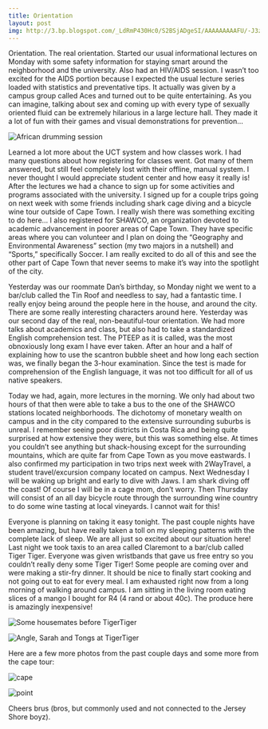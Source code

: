 ```yaml
---
title: Orientation
layout: post
img: http://3.bp.blogspot.com/_LdRmP430Hc0/S2BSjADgeSI/AAAAAAAAAFU/-J3zpRYcicQ/s680/DSC04072.JPG
---
```


Orientation. The real orientation. Started our usual informational lectures on Monday with some safety information for staying smart around the neighborhood and the university. Also had an HIV/AIDS session. I wasn’t too excited for the AIDS portion because I expected the usual lecture series loaded with statistics and preventative tips. It actually was given by a campus group called Aces and turned out to be quite entertaining. As you can imagine, talking about sex and coming up with every type of sexually oriented fluid can be extremely hilarious in a large lecture hall. They made it a lot of fun with their games and visual demonstrations for prevention…

![African drumming session](http://2.bp.blogspot.com/_LdRmP430Hc0/S2BS-1uEMWI/AAAAAAAAAFc/srMZNJ7ZvfQ/s680/IMG_4203.JPG)

Learned a lot more about the UCT system and how classes work. I had many questions about how registering for classes went. Got many of them answered, but still feel completely lost with their offline, manual system. I never thought I would appreciate student center and how easy it really is! After the lectures we had a chance to sign up for some activities and programs associated with the university. I signed up for a couple trips going on next week with some friends including shark cage diving and a bicycle wine tour outside of Cape Town. I really wish there was something exciting to do here… I also registered for SHAWCO, an organization devoted to academic advancement in poorer areas of Cape Town. They have specific areas where you can volunteer and I plan on doing the “Geography and Environmental Awareness” section (my two majors in a nutshell) and “Sports,” specifically Soccer. I am really excited to do all of this and see the other part of Cape Town that never seems to make it’s way into the spotlight of the city. 

Yesterday was our roommate Dan’s birthday, so Monday night we went to a bar/club called the Tin Roof and needless to say, had a fantastic time. I really enjoy being around the people here in the house, and around the city. There are some really interesting characters around here. Yesterday was our second day of the real, non-beautiful-tour orientation. We had more talks about academics and class, but also had to take a standardized English comprehension test. The PTEEP as it is called, was the most obnoxiously long exam I have ever taken. After an hour and a half of explaining how to use the scantron bubble sheet and how long each section was, we finally began the 3-hour examination. Since the test is made for comprehension of the English language, it was not too difficult for all of us native speakers. 

Today we had, again, more lectures in the morning. We only had about two hours of that then were able to take a bus to the one of the SHAWCO stations located neighborhoods. The dichotomy of monetary wealth on campus and in the city compared to the extensive surrounding suburbs is unreal. I remember seeing poor districts in Costa Rica and being quite surprised at how extensive they were, but this was something else. At times you couldn’t see anything but shack-housing except for the surrounding mountains, which are quite far from Cape Town as you move eastwards. I also confirmed my participation in two trips next week with 2WayTravel, a student travel/excursion company located on campus. Next Wednesday I will be waking up bright and early to dive with Jaws. I am shark diving off the coast! Of course I will be in a cage mom, don’t worry. Then Thursday will consist of an all day bicycle route through the surrounding wine country to do some wine tasting at local vineyards. I cannot wait for this! 

Everyone is planning on taking it easy tonight. The past couple nights have been amazing, but have really taken a toll on my sleeping patterns with the complete lack of sleep. We are all just so excited about our situation here! Last night we took taxis to an area called Claremont to a bar/club called Tiger Tiger. Everyone was given wristbands that gave us free entry so you couldn’t really deny some Tiger Tiger! Some people are coming over and were making a stir-fry dinner. It should be nice to finally start cooking and not going out to eat for every meal. I am exhausted right now from a long morning of walking around campus. I am sitting in the living room eating slices of a mango I bought for R4 (4 rand or about 40c). The produce here is amazingly inexpensive! 

![Some housemates before TigerTiger](http://4.bp.blogspot.com/_LdRmP430Hc0/S2BRqiXLkhI/AAAAAAAAAFE/d1xahpLpdEk/s680/IMG_4220.JPG)

![Angle, Sarah and Tongs at TigerTiger](http://2.bp.blogspot.com/_LdRmP430Hc0/S2BSFntxIQI/AAAAAAAAAFM/Q1TZne-MbGI/s680/IMG_4238.JPG)

Here are a few more photos from the past couple days and some more from the cape tour:

![cape](http://1.bp.blogspot.com/_LdRmP430Hc0/S2BQhNnKRsI/AAAAAAAAAE8/b_raM-q62o4/s680/DSC04068.JPG)

![point](http://3.bp.blogspot.com/_LdRmP430Hc0/S2BSjADgeSI/AAAAAAAAAFU/-J3zpRYcicQ/s680/DSC04072.JPG)

Cheers brus (bros, but commonly used and not connected to the Jersey Shore boyz).